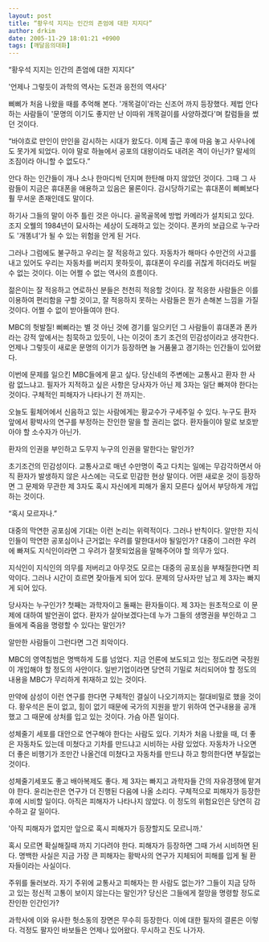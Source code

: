 ```yaml
---
layout: post
title: “황우석 지지는 인간의 존엄에 대한 지지다”
author: drkim
date: 2005-11-29 18:01:21 +0900
tags: [깨달음의대화]
---
```

“황우석 지지는 인간의 존엄에 대한 지지다”
  
'언제나 그렇듯이 과학의 역사는 도전과 응전의 역사다'
  

  
삐삐가 처음 나왔을 때를 추억해 본다. '개목걸이'라는 신조어 까지 등장했다. 제법 안다 하는 사람들이 '문명의 이기도 좋지만 난 이따위 개목걸이를 사양하겠다'며 칼럼들을 썼던 것이다. 
  

  
“바야흐로 만인이 만인을 감시하는 시대가 왔도다. 이제 출근 후에 마음 놓고 사우나에도 못가게 되었다. 이야 말로 하늘에서 공포의 대왕이라도 내려온 격이 아닌가? 말세의 조짐이라 아니할 수 없도다.”
  

  
안다 하는 인간들이 개나 소나 한마디씩 던지며 한탄해 마지 않았던 것이다. 그때 그 사람들이 지금은 휴대폰을 애용하고 있음은 물론이다. 감시당하기로는 휴대폰이 삐삐보다 훨 무서운 존재인데도 말이다. 
  

  
하기사 그들의 말이 아주 틀린 것은 아니다. 골목골목에 방법 카메라가 설치되고 있다. 조지 오웰의 1984년이 묘사하는 세상이 도래하고 있는 것이다. 폰카의 보급으로 누구라도 '개똥녀'가 될 수 있는 위험을 안게 된 거다. 
  

  
그러나 그럼에도 불구하고 우리는 잘 적응하고 있다. 자동차가 해마다 수만건의 사고를 내고 있어도 우리는 자동차를 버리지 못하듯이, 휴대폰이 우리를 귀찮게 하더라도 버릴 수 없는 것이다. 이는 어쩔 수 없는 역사의 흐름이다. 
  

  
젊은이는 잘 적응하고 연로하신 분들은 천천히 적응할 것이다. 잘 적응한 사람들은 이를 이용하여 편리함을 구할 것이고, 잘 적응하지 못하는 사람들은 뭔가 손해본 느낌을 가질 것이다. 어쩔 수 없이 받아들여야 한다. 
  

  
MBC의 헛발질! 삐삐라는 별 것 아닌 것에 경기를 일으키던 그 사람들이 휴대폰과 폰카라는 강적 앞에서는 침묵하고 있듯이, 나는 이것이 초기 조건의 민감성이라고 생각한다. 언제나 그렇듯이 새로운 문명의 이기가 등장하면 늘 거품물고 경기하는 인간들이 있어왔다. 
  

  
이번에 문제를 일으킨 MBC들에게 묻고 싶다. 당신네의 주변에는 교통사고 환자 한 사람 없느냐고. 필자가 지적하고 싶은 사항은 당사자가 아닌 제 3자는 일단 빠져야 한다는 것이다. 구체적인 피해자가 나타나기 전 까지는.
  

  
오늘도 휠체어에서 신음하고 있는 사람에게는 황교수가 구세주일 수 있다. 누구도 환자 앞에서 황박사의 연구를 부정하는 잔인한 말을 할 권리는 없다. 환자들이야 말로 보호받아야 할 소수자가 아닌가. 
  

  
환자의 인권을 부인하고 도무지 누구의 인권을 말한다는 말인가?
  

  
초기조건의 민감성이다. 교통사고로 매년 수만명이 죽고 다치는 일에는 무감각하면서 아직 환자가 발생하지 않은 사스에는 극도로 민감한 현상 말이다. 어떤 새로운 것이 등장하면 그 문제와 무관한 제 3자도 혹시 자신에게 피해가 올지 모른다 싶어서 부당하게 개입하는 것이다. 
  

  
“혹시 모르자나.” 
  

  
대중의 막연한 공포심에 기대는 이런 논리는 위력적이다. 그러나 반칙이다. 알만한 지식인들이 막연한 공포심이나 근거없는 우려를 말한대서야 될일인가? 대중이 그러한 우려에 빠져도 지식인이라면 그 우려가 잘못되었음을 말해주어야 할 의무가 있다.
  

  
지식인이 지식인의 의무를 저버리고 아무것도 모르는 대중의 공포심을 부채질한다면 죄악이다. 그러나 시간이 흐르면 잦아들게 되어 있다. 문제의 당사자만 남고 제 3자는 빠지게 되어 있다. 
  

  
당사자는 누구인가? 첫째는 과학자이고 둘째는 환자들이다. 제 3자는 원초적으로 이 문제에 대하여 발언권이 없다. 환자가 살아보겠다는데 누가 그들의 생명권을 부인하고 그들에게 죽음을 명령할 수 있다는 말인가? 
  

  
알만한 사람들이 그런다면 그건 죄악이다. 
  

  
MBC의 영역침범은 명백하게 도를 넘었다. 지금 언론에 보도되고 있는 정도라면 국정원이 개입해야 할 정도의 사안이다. 일반기업이라면 당연히 기밀로 처리되어야 할 정도의 내용을 MBC가 무리하게 취재하고 있는 것이다. 
  

  
만약에 삼성이 이런 연구를 한다면 구체적인 결실이 나오기까지는 절대비밀로 했을 것이다. 황우석은 돈이 없고, 힘이 없기 때문에 국가의 지원을 받기 위하여 연구내용을 공개했고 그 때문에 상처를 입고 있는 것이다. 가슴 아픈 일이다. 
  

  
성체줄기 세포를 대안으로 연구해야 한다는 사람도 있다. 기차가 처음 나왔을 때, 더 좋은 자동차도 있는데 미쳤다고 기차를 만드냐고 시비하는 사람 있었다. 자동차가 나오면 더 좋은 비행기가 조만간 나올건데 미쳤다고 자동차를 만드냐 하고 항의한다면 부질없는 것이다.
  

  
성체줄기세포도 좋고 배아복제도 좋다. 제 3자는 빠지고 과학자들 간의 자유경쟁에 맡겨야 한다. 윤리논란은 연구가 더 진행된 다음에 나올 소리다. 구체적으로 피해자가 등장한 후에 시비할 일이다. 아직은 피해자가 나타나지 않았다. 이 정도의 위험요인은 당연히 감수하고 갈 일이다. 
  

  
'아직 피해자가 없지만 앞으로 혹시 피해자가 등장할지도 모르니까.' 
  

  
혹시 모르면 확실해질때 까지 기다려야 한다. 피해자가 등장하면 그때 가서 시비하면 된다. 명백한 사실은 지금 가장 큰 피해자는 황박사의 연구가 지체되어 피해를 입게 될 환자들이라는 사실이다. 
  

  
주위를 둘러보라. 자기 주위에 교통사고 피해자는 한 사람도 없는가? 그들이 지금 당하고 있는 정신적 고통이 보이지 않는다는 말인가? 당신은 그들에게 절망을 명령할 정도로 잔인한 인간인가?
  

  
과학사에 이와 유사한 헛소동의 장면은 무수히 등장한다. 이에 대한 필자의 결론은 이렇다. 걱정도 팔자인 바보들은 언제나 있어왔다. 무시하고 진도 나가자.